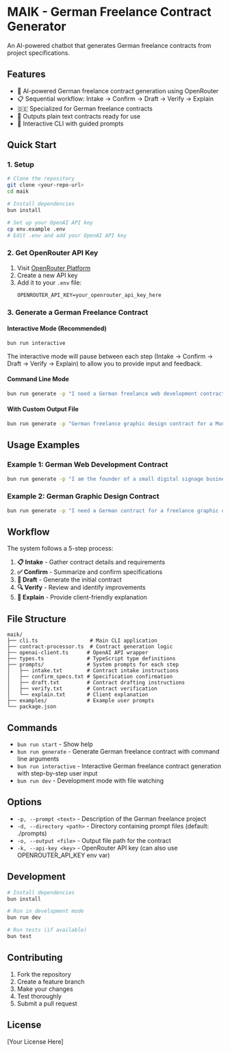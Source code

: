 # MAIK - German Freelance Contract Generator

An AI-powered chatbot that generates German freelance contracts from project specifications.

## Features

- 🤖 AI-powered German freelance contract generation using OpenRouter
- 📋 Sequential workflow: Intake → Confirm → Draft → Verify → Explain
- 🇩🇪 Specialized for German freelance contracts
- 📄 Outputs plain text contracts ready for use
- 🎯 Interactive CLI with guided prompts

## Quick Start

### 1. Setup

```bash
# Clone the repository
git clone <your-repo-url>
cd maik

# Install dependencies
bun install

# Set up your OpenAI API key
cp env.example .env
# Edit .env and add your OpenAI API key
```

### 2. Get OpenRouter API Key

1. Visit [OpenRouter Platform](https://openrouter.ai/keys)
2. Create a new API key
3. Add it to your `.env` file:
   ```
   OPENROUTER_API_KEY=your_openrouter_api_key_here
   ```

### 3. Generate a German Freelance Contract

#### Interactive Mode (Recommended)
```bash
bun run interactive
```
The interactive mode will pause between each step (Intake → Confirm → Draft → Verify → Explain) to allow you to provide input and feedback.

#### Command Line Mode
```bash
bun run generate -p "I need a German freelance web development contract for a 3-month project with a Berlin startup"
```

#### With Custom Output File
```bash
bun run generate -p "German freelance graphic design contract for a Munich company" -o my_contract.txt
```

## Usage Examples

### Example 1: German Web Development Contract
```bash
bun run generate -p "I am the founder of a small digital signage business in Berlin. I want to hire a freelance engineer to create software for digital billboards. I need a German contract that covers a 3-month project with clear deliverables and payment terms."
```

### Example 2: German Graphic Design Contract
```bash
bun run generate -p "I need a German contract for a freelance graphic designer to create a brand identity package including logo, business cards, and website design for a Munich company. The project should take 2-3 weeks."
```

## Workflow

The system follows a 5-step process:

1. **📋 Intake** - Gather contract details and requirements
2. **✅ Confirm** - Summarize and confirm specifications
3. **📄 Draft** - Generate the initial contract
4. **🔍 Verify** - Review and identify improvements
5. **📖 Explain** - Provide client-friendly explanation

## File Structure

```
maik/
├── cli.ts                 # Main CLI application
├── contract-processor.ts  # Contract generation logic
├── openai-client.ts      # OpenAI API wrapper
├── types.ts              # TypeScript type definitions
├── prompts/              # System prompts for each step
│   ├── intake.txt        # Contract intake instructions
│   ├── confirm_specs.txt # Specification confirmation
│   ├── draft.txt         # Contract drafting instructions
│   ├── verify.txt        # Contract verification
│   └── explain.txt       # Client explanation
├── examples/             # Example user prompts
└── package.json
```

## Commands

- `bun run start` - Show help
- `bun run generate` - Generate German freelance contract with command line arguments
- `bun run interactive` - Interactive German freelance contract generation with step-by-step user input
- `bun run dev` - Development mode with file watching

## Options

- `-p, --prompt <text>` - Description of the German freelance project
- `-d, --directory <path>` - Directory containing prompt files (default: ./prompts)
- `-o, --output <file>` - Output file path for the contract
- `-k, --api-key <key>` - OpenRouter API key (can also use OPENROUTER_API_KEY env var)

## Development

```bash
# Install dependencies
bun install

# Run in development mode
bun run dev

# Run tests (if available)
bun test
```

## Contributing

1. Fork the repository
2. Create a feature branch
3. Make your changes
4. Test thoroughly
5. Submit a pull request

## License

[Your License Here]
